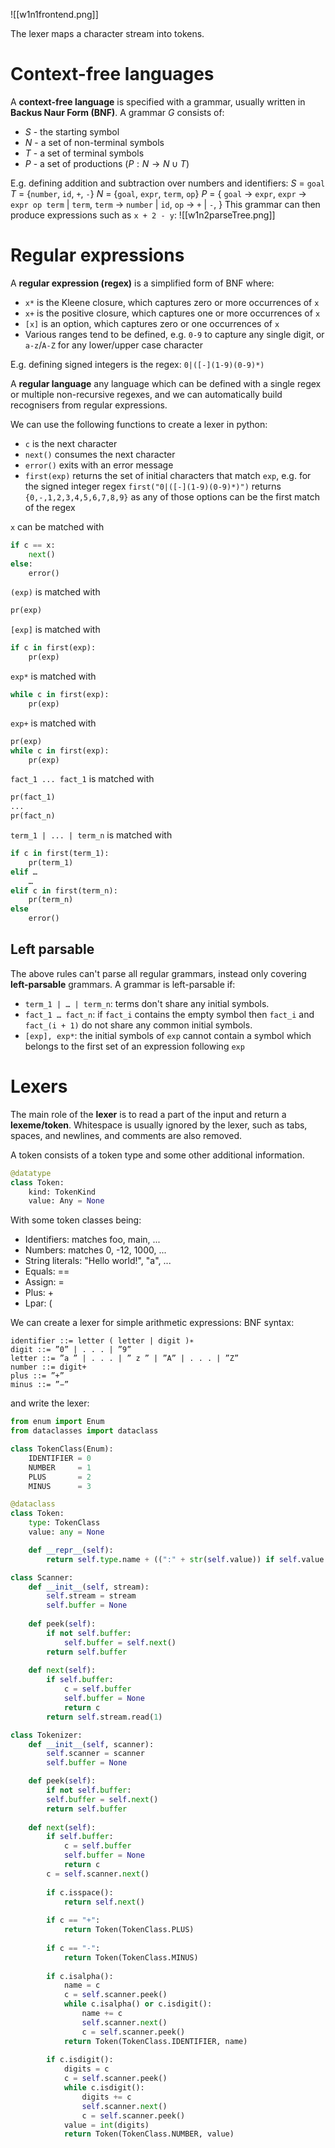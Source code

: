 ![[w1n1frontend.png]]

The lexer maps a character stream into tokens.
# Context-free languages
A **context-free language** is specified with a grammar, usually written in **Backus Naur Form (BNF)**. A grammar $G$ consists of:
- $S$ - the starting symbol
- $N$ - a set of non-terminal symbols
- $T$ - a set of terminal symbols
- $P$ - a set of productions ($P:N\rightarrow N\cup T$)

E.g. defining addition and subtraction over numbers and identifiers:
$S$ = `goal`
$T$ = {`number`, `id`, `+`, `-`}
$N$ = {`goal`, `expr`, `term`, `op`}
$P$ = {
`goal` $\rightarrow$ `expr`,
`expr` $\rightarrow$ `expr op term` | `term`,
`term` $\rightarrow$ `number` | `id`,
`op` $\rightarrow$ `+` | `-`,
}
This grammar can then produce expressions such as `x + 2 - y`:
![[w1n2parseTree.png]]
# Regular expressions
A **regular expression (regex)** is a simplified form of BNF where:
- `x*` is the Kleene closure, which captures zero or more occurrences of `x`
- `x+` is the positive closure, which captures one or more occurrences of `x`
- `[x]` is an option, which captures zero or one occurrences of `x`
- Various ranges tend to be defined, e.g. `0-9` to capture any single digit, or `a-z`/`A-Z` for any lower/upper case character

E.g. defining signed integers is the regex: `0|([-](1-9)(0-9)*)`

A **regular language** any language which can be defined with a single regex or multiple non-recursive regexes, and we can automatically build recognisers from regular expressions.

We can use the following functions to create a lexer in python:
- `c` is the next character
- `next()` consumes the next character
- `error()` exits with an error message
- `first(exp)` returns the set of initial characters that match `exp`, e.g. for the signed integer regex `first("0|([-](1-9)(0-9)*)")` returns `{0,-,1,2,3,4,5,6,7,8,9}` as any of those options can be the first match of the regex

`x` can be matched with
```python
if c == x:
	next()
else:
	error()
```
`(exp)` is matched with
```python
pr(exp)
```
`[exp]` is matched with
```python
if c in first(exp):
	pr(exp)
```
`exp*` is matched with
```python
while c in first(exp):
	pr(exp)
```
`exp+` is matched with
```python
pr(exp)
while c in first(exp):
	pr(exp)
```
`fact_1 ... fact_1` is matched with
```python
pr(fact_1)
...
pr(fact_n)
```
`term_1 | ... | term_n` is matched with
```python
if c in first(term_1):
	pr(term_1)
elif …
	…
elif c in first(term_n):
	pr(term_n)
else
	error()
```

## Left parsable
The above rules can't parse all regular grammars, instead only covering **left-parsable** grammars. A grammar is left-parsable if:
- `term_1 | … | term_n`: terms don't share any initial symbols.
- `fact_1 … fact_n`: if `fact_i` contains the empty symbol then `fact_i` and `fact_(i + 1)` do not share any common initial symbols.
- `[exp], exp*`: the initial symbols of `exp` cannot contain a symbol which belongs to the first set of an expression following `exp`

# Lexers
The main role of the **lexer** is to read a part of the input and return a **lexeme/token**. Whitespace is usually ignored by the lexer, such as tabs, spaces, and newlines, and comments are also removed. 

A token consists of a token type and some other additional information.
```python
@datatype
class Token:
	kind: TokenKind
	value: Any = None
```
With some token classes being:
- Identifiers: matches foo, main, ...
- Numbers: matches 0, -12, 1000, ...
- String literals: "Hello world!", "a", ...
- Equals: ==
- Assign: =
- Plus: +
- Lpar: (

We can create a lexer for simple arithmetic expressions:
BNF syntax:
```
identifier ::= letter ( letter | digit )∗
digit ::= ”0” | . . . | ”9”
letter ::= ”a ” | . . . | ” z ” | ”A” | . . . | ”Z”
number ::= digit+
plus ::= ”+”
minus ::= ”−”
```
and write the lexer:
```python
from enum import Enum
from dataclasses import dataclass

class TokenClass(Enum):
	IDENTIFIER = 0
	NUMBER     = 1
	PLUS       = 2
	MINUS      = 3

@dataclass
class Token:
	type: TokenClass
	value: any = None

	def __repr__(self):
		return self.type.name + ((":" + str(self.value)) if self.value else "")

class Scanner:
	def __init__(self, stream):
		self.stream = stream
		self.buffer = None
		
	def peek(self):
		if not self.buffer:
			self.buffer = self.next()
		return self.buffer
	
	def next(self):
		if self.buffer:
			c = self.buffer
			self.buffer = None
			return c
		return self.stream.read(1)

class Tokenizer:
	def __init__(self, scanner):
		self.scanner = scanner
		self.buffer = None

	def peek(self):
		if not self.buffer:
		self.buffer = self.next()
		return self.buffer
	
	def next(self):
		if self.buffer:
			c = self.buffer
			self.buffer = None
			return c
		c = self.scanner.next()
		
		if c.isspace():
			return self.next()
			
		if c == "+":
			return Token(TokenClass.PLUS)
			
		if c == "-":
			return Token(TokenClass.MINUS)
			
		if c.isalpha():
			name = c
			c = self.scanner.peek()
			while c.isalpha() or c.isdigit():
				name += c
				self.scanner.next()
				c = self.scanner.peek()
			return Token(TokenClass.IDENTIFIER, name)
			
		if c.isdigit():
			digits = c
			c = self.scanner.peek()
			while c.isdigit():
				digits += c
				self.scanner.next()
				c = self.scanner.peek()
			value = int(digits)
			return Token(TokenClass.NUMBER, value)
```